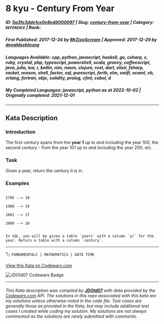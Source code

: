 # 8 kyu - Century From Year

##### **ID**: [5a3fe3dde1ce0e8ed6000097](https://www.codewars.com/kata/5a3fe3dde1ce0e8ed6000097) | **Slug**: [century-from-year](https://www.codewars.com/kata/5a3fe3dde1ce0e8ed6000097) | **Category**: `REFERENCE` | **Rank**: <span style="color:white">8 kyu</span>

##### **First Published**: 2017-12-24 ***by*** [MrZizoScream](https://www.codewars.com/users/MrZizoScream) | **Approved**: 2017-12-29 ***by*** [donaldsebleung](https://www.codewars.com/users/donaldsebleung)

##### **Languages Available**: cpp, python, javascript, haskell, go, csharp, c, ruby, crystal, php, typescript, powershell, scala, groovy, coffeescript, java, julia, lua, r, kotlin, nim, nasm, clojure, rust, dart, elixir, fsharp, racket, reason, shell, factor, sql, purescript, forth, elm, swift, ocaml, vb, erlang, fortran, objc, solidity, prolog, cfml, cobol, d

##### **My Completed Languages**: javascript, python ***as at*** 2022-10-02 | **Originally completed**: 2021-12-01

---

## Kata Description


### Introduction



The first century spans from the **year 1** up to *and including* the year 100, the second century - from the year 101 up to *and including* the year 200, etc.





### Task



Given a year, return the century it is in.





### Examples



```

1705 --> 18

1900 --> 19

1601 --> 17

2000 --> 20

```



```if:sql

In SQL, you will be given a table `years` with a column `yr` for the year. Return a table with a column `century`.

```





---


🏷 `FUNDAMENTALS | MATHEMATICS | DATE TIME`


[View this Kata on Codewars.com](https://www.codewars.com/kata/5a3fe3dde1ce0e8ed6000097)

![](https://www.codewars.com/users/jdold07/badges/large "JDOld07 Codewars Badge")

---

###### *This Kata description was compiled by [**JDOld07**](https://tpstech.dev) with data provided by the [Codewars.com](https://www.codewars.com) API.  The solutions in this repo associated with this kata are my solutions unless otherwise noted in the code file.  Test cases are generally those as provided in the Kata, but may include additional test cases I created while coding my solution.  My solutions are not always commented as the solutions are rarely submitted with comments.*
